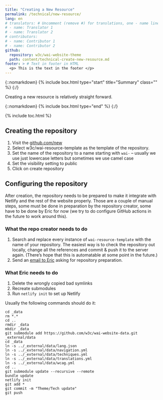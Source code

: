 ```yaml
---
title: "Creating a New Resource"
permalink: /technical/new-resource/
lang: en
# translators: # Uncomment (remove #) for translations, one - name line per translator.
# - name: Translator 1
# - name: Translator 2
# contributors:
# - name: Contributor 1
# - name: Contributor 2
github:
  repository: w3c/wai-website-theme
  path: content/technical-create-new-resource.md
footer: > # Text in footer in HTML
  <p> This is the text in the footer </p>
---
```


{::nomarkdown}
{% include box.html type="start" title="Summary" class="" %}
{:/}

Creating a new resource is relatively straight forward.

{::nomarkdown}
{% include box.html type="end" %}
{:/}

{% include toc.html %}

## Creating the repository

1. Visit the [github.com/new](https://github.com/new) 
2. Select w3c/wai-resource-template as the template of the repository.
3. Set the name of the repository to a name starting with `wai-` – usually we use just lowercase letters but sometimes we use camel case
4. Set the visibility setting to public
5. Click on create repository

## Configuring the repository

After creation, the repository needs to be prepared to make it integrate with Netlify and the rest of the website properly. Those are a couple of manual steps, some must be done in preparation by the repository creator, some have to be done by Eric for now (we try to do configure GitHub actions in the future to work around this).

### What the repo creator needs to do

1. Search and replace every instance of `wai-resource-template` with the name of your repository. The easiest way is to check the repository out locally, change all the references and commit & push it to the server again. (There’s hope that this is automatable at some point in the future.)
2. Send an [email to Eric](mailto:ee@w3.org) asking for repository preparation.

### What Eric needs to do

1. Delete the wrongly copied bad symlinks
2. Recreate submodules
3. Run `netlify init` to set up Netlify

Usually the following commands should do it:

```
cd _data
rm *.*
cd ..
rmdir _data
mkdir _data
git submodule add https://github.com/w3c/wai-website-data.git _external/data
cd _data
ln -s ../_external/data/lang.json
ln -s ../_external/data/navigation.yml
ln -s ../_external/data/techniques.yml
ln -s ../_external/data/translations.yml
ln -s ../_external/data/wcag.yml
cd ..
git submodule update --recursive --remote
bundle update
netlify init
git add *
git commit -m "Theme/Tech update"
git push
```